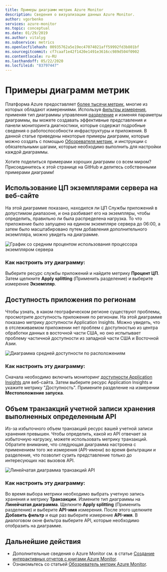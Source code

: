```yaml
---
title: Примеры диаграмм метрик Azure Monitor
description: Сведения о визуализации данных Azure Monitor.
author: vgorbenko
services: azure-monitor
ms.topic: conceptual
ms.date: 01/29/2019
ms.author: vitalyg
ms.subservice: metrics
ms.openlocfilehash: 00935762a5e19ec47074021aff59992fd3b801bf
ms.sourcegitcommit: cf7caaf1e42f1420e1491e3616cc989d504f0902
ms.contentlocale: ru-RU
ms.lasthandoff: 05/22/2020
ms.locfileid: "83797447"
---
```

# <a name="metric-chart-examples"></a>Примеры диаграмм метрик 

Платформа Azure предоставляет [более тысячи метрик](https://docs.microsoft.com/azure/azure-monitor/platform/metrics-supported), многие из которых обладают измерениями. Используя [фильтры измерения](https://docs.microsoft.com/azure/azure-monitor/platform/metrics-charts), применяя тип диаграммы управления [разделение](https://docs.microsoft.com/azure/azure-monitor/platform/metrics-charts) и изменяя параметры диаграммы, вы можете создавать эффективные представления и панели мониторинга диагностики, которые содержат подробные сведения о работоспособности инфраструктуры и приложения. В данной статье приведены некоторые примеры диаграмм, которые можно создать с помощью [Обозревателя метрик](https://docs.microsoft.com/azure/azure-monitor/platform/metrics-charts), и инструкции с обязательными шагами, которые необходимо выполнить для настройки каждой диаграммы.

Хотите поделиться примерами хороших диаграмм со всем миром? Присоединитесь к этой странице на GitHub и делитесь собственными примерами диаграмм!

## <a name="website-cpu-utilization-by-server-instances"></a>Использование ЦП экземплярами сервера на веб-сайте

На этой диаграмме показано, находился ли ЦП Службы приложений в допустимом диапазоне, и она разбивает его на экземпляры, чтобы определить, правильно ли была распределена нагрузка. То что приложение было запущено на едином экземпляре сервера до 06:00, а затем было масштабировано путем добавления дополнительного экземпляра, можно увидеть на диаграмме.

![График со средним процентом использования процессора экземпляром сервера](./media/metric-chart-samples/cpu-by-instance.png)

### <a name="how-to-configure-this-chart"></a>Как настроить эту диаграмму:

Выберите ресурс службы приложений и найдите метрику **Процент ЦП**. Затем щелкните **Apply splitting** (Применить разделение) и выберите измерение **Экземпляр**.

## <a name="application-availability-by-region"></a>Доступность приложения по регионам

Чтобы узнать, в каком географическом регионе существуют проблемы, просмотрите доступность приложения по регионам. На этой диаграмме показано метрику доступности Application Insights. Можно увидеть, что в отслеживаемом приложении нет проблем с доступностью из центра обработки данных в восточной части США, но оно испытывает проблему частичной доступности из западной части США и Восточной Азии.

![Диаграмма средней доступности по расположениям](./media/metric-chart-samples/availability-run-location.png)

### <a name="how-to-configure-this-chart"></a>Как настроить эту диаграмму:

Сначала необходимо включить мониторинг [доступности Application Insights](https://docs.microsoft.com/azure/azure-monitor/app/monitor-web-app-availability) для веб-сайта. Затем выберите ресурс Application Insights и укажите метрику "Доступность". Примените разделение на измерении **Местоположение запуска**.

## <a name="volume-of-storage-account-transactions-by-api-name"></a>Объем транзакций учетной записи хранения выполненных определенным API

Из-за избыточного объем транзакций ресурс вашей учетной записи хранения превышен. Чтобы определить, какой из API отвечает за избыточную нагрузку, можете использовать метрику транзакций. Обратите внимание, что следующая диаграмма настроена с применением того же измерения (API-имени) во время фильтрации и разделения, что позволит сузить представление только до интересующих нас вызовов API.

![Линейчатая диаграмма транзакций API](./media/metric-chart-samples/transactions-by-api.png)

### <a name="how-to-configure-this-chart"></a>Как настроить эту диаграмму:

Во время выбора метрики необходимо выбрать учетную запись хранения и метрику **Транзакции**. Измените тип диаграммы на **Линейчатая диаграмма**. Щелкните **Apply splitting** (Применить разделение) и выберите **API-имя** измерения. После этого щелкните **Добавить фильтр** и еще раз выберите измерение **API-имя**. В диалоговом окне фильтра выберите API, которые необходимо отобразить на диаграмме.

## <a name="next-steps"></a>Дальнейшие действия

* Дополнительные сведения о Azure Monitor см. в статье [Создание интерактивных отчетов с книгами Azure Monitor](../../azure-monitor/platform/workbooks-overview.md).
* Ознакомьтесь со статьей [Обозреватель метрик Azure Monitor](metrics-charts.md).
